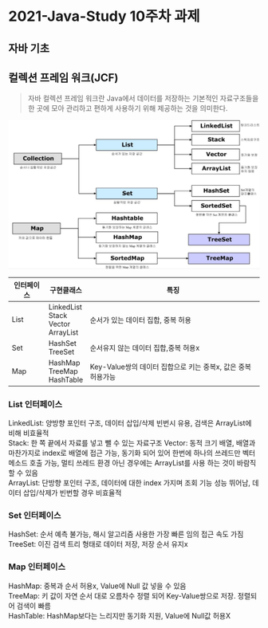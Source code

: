 # 2021-Java-Study 10주차 과제

## 자바 기초

## 컬렉션 프레임 워크(JCF)
> 자바 컬렉션 프레임 워크란 Java에서 데이터를 저장하는 기본적인 자료구조들을 한 곳에 모아 관리하고 편하게 사용하기 위해 제공하는 것을 의미한다. 

![img](./image/img.jpg)

|인터페이스|구현클래스|특징|
|----------|------|---|
|List|LinkedList<br>Stack<br>Vector<br>ArrayList<br>|순서가 있는 데이터 집합, 중복 허용|
|Set|HashSet<br>TreeSet<br>|순서유지 않는 데이터 집합,중복 허용x|
|Map|HashMap<br>TreeMap<br>HashTable<br>|Key-Value쌍의 데이터 집합으로 키는 중복x, 값은 중복 허용가능|

### List 인터페이스
LinkedList: 양방향 포인터 구조, 데이터 삽입/삭제 빈번시 유용, 검색은 ArrayList에 비해 비효율적<br>
Stack: 한 쪽 끝에서 자료를 넣고 뺄 수 있는 자료구조
Vector: 동적 크기 배열, 배열과 마찬가지로 index로 배열에 접근 가능, 동기화 되어 있어 한번에 하나의 쓰레드만 벡터 메소드 호출 가능, 멀티 쓰레드 환경 아닌 경우에는 ArrayList를 사용 하는 것이 바람직 할 수 있음<br>
ArrayList: 단방향 포인터 구조, 데이터에 대한 index 가지며 조회 기능 성능 뛰어남, 데이터 삽입/삭제가 빈번할 경우 비효율적<br>

### Set 인터페이스
HashSet: 순서 예측 불가능, 해시 알고리즘 사용한 가장 빠른 임의 접근 속도 가짐<br>
TreeSet: 이진 검색 트리 형태로 데이터 저장, 저장 순서 유지x<br>

### Map 인터페이스
HashMap: 중복과 순서 허용x, Value에 Null 값 넣을 수 있음 <br>
TreeMap: 키 값이 자연 순서 대로 오름차수 정렬 되어 Key-Value쌍으로 저장. 정렬되어 검색이 빠름 <br>
HashTable: HashMap보다는 느리지만 동기화 지원, Value에 Null값 허용X



